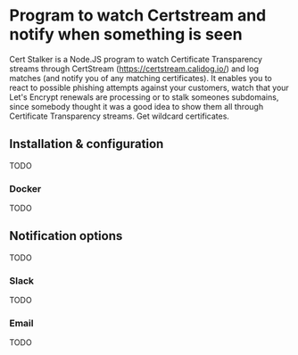 # Program to watch Certstream and notify when something is seen

Cert Stalker is a Node.JS program to watch Certificate Transparency streams through CertStream (https://certstream.calidog.io/) and log matches (and notify you of any matching certificates). It enables you to react to possible phishing attempts against your customers, watch that your Let's Encrypt renewals are processing or to stalk someones subdomains, since somebody thought it was a good idea to show them all through Certificate Transparency streams. Get wildcard certificates.

## Installation & configuration

TODO

### Docker

TODO

## Notification options

TODO

### Slack

TODO

### Email

TODO